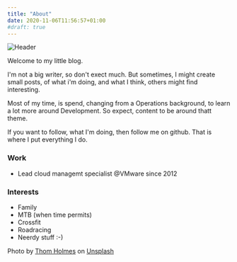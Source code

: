 ```yaml
---
title: "About"
date: 2020-11-06T11:56:57+01:00
#draft: true
---
```


![Header](/img/thom-holmes-k-xKzowQRn8-unsplash.jpg)

Welcome to my little blog.

I'm not a big writer, so don't exect much. But sometimes, I might create small posts, of what i'm doing, and what I think, others might find interesting.

Most of my time, is spend, changing from a Operations background, to learn a lot more around Development. So expect, content to be around thatt theme.

If you want to follow, what I'm doing, then follow me on github. That is where I put everything I do.

### Work

- Lead cloud managemt specialist @VMware since 2012

### Interests

- Family
- MTB (when time permits)
- Crossfit
- Roadracing
- Neerdy stuff :-)

<span>Photo by <a href="https://unsplash.com/@thomholmes?utm_source=unsplash&amp;utm_medium=referral&amp;utm_content=creditCopyText">Thom Holmes</a> on <a href="https://unsplash.com/s/photos/about?utm_source=unsplash&amp;utm_medium=referral&amp;utm_content=creditCopyText">Unsplash</a></span>

